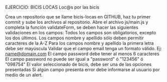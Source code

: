 EJERCICIO: BICIS LOCAS
Loc@s por las bicis

Crea un repositorio que se llame bicis-locas en GITHUB, haz tu primer commit y sube los archivos al repositorio.
Abre el archivo js/main.js y completa la función validateForm, se deben hacer las siguientes validaciones en los campos:
Todos los campos son obligatorios, excepto los dos últimos.
Los campos nombre y apellido sólo deben permitir caracteres de la A-Z
Para los campos nombre y apellido la primera letra debe ser mayúscula
Validar que el campo email tenga un formato válido. Ej: name@domain.com
El campo password debe tener al menos 6 caracteres
El campo password no puede ser igual a "password" ó "123456" ó "098754"
El valor seleccionado de bicis, debe ser una de las opciones presentadas
Si algún campo presenta error debe informarse al usuario por medio de un alert.
